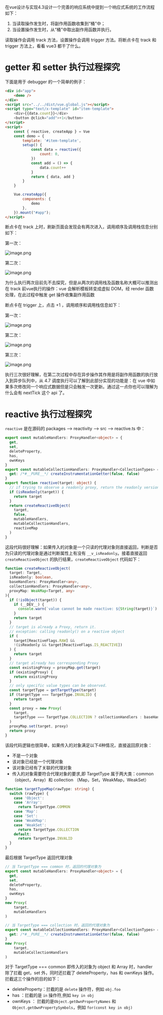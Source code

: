 在vue设计与实现4.3设计一个完善的响应系统中提到一个响应式系统的工作流程如下：

1. 当读取操作发生时，将副作用函数收集到“桶”中；
2. 当设置操作发生时，从“桶”中取出副作用函数并执行。

读取操作会调用 track 方法，设置操作会调用 trigger 方法。将断点卡在 track 和 trigger 方法上，看看 vue3 都干了什么。

# getter 和 setter 执行过程探究

下面是用于 debugger 的一个简单的例子：


```html
<div id="app">
    <demo />
</div>
<script src="../../dist/vue.global.js"></script>
<script type="text/x-template" id="item-template">
    <div>{{data.count}}</div>
    <button @click="add">+1</button>
</script>
<script>
    const { reactive, createApp } = Vue
    const demo = {
        template: '#item-template',
        setup() {
            const data = reactive({
                count: 0,
            })
            const add = () => {
                data.count++
            }
            return { data, add }
        }
    }

    Vue.createApp({
        components: {
            demo
        },
    }).mount("#app");
</script>
```
断点卡在 track 上时，刷新页面会发现会有两次进入，调用顺序及调用栈信息分别如下：

第一次：

![image.png](https://p3-juejin.byteimg.com/tos-cn-i-k3u1fbpfcp/0074d127e87f47afa72e577408b84144~tplv-k3u1fbpfcp-watermark.image?)

第二次：

![image.png](https://p9-juejin.byteimg.com/tos-cn-i-k3u1fbpfcp/40a1aeaa8d82427b893a0249faeec10c~tplv-k3u1fbpfcp-watermark.image?)

为什么执行两次目前先不去探究，但是从两次的调用栈及函数名称大概可以推测出在 track 前vue执行的操作：vue 会解析模板转变成虚拟 DOM，经 render 函数处理，在此过程中触发 get 操作收集副作用函数

断点卡在 trigger 上，点击 +1 ，调用顺序和调用栈信息如下：

第一次：

![image.png](https://p6-juejin.byteimg.com/tos-cn-i-k3u1fbpfcp/08e63147f2434461881545c0b37fbbf5~tplv-k3u1fbpfcp-watermark.image?)

第二次：

![image.png](https://p3-juejin.byteimg.com/tos-cn-i-k3u1fbpfcp/d1eb49914a934201a9126f4ad972c8f7~tplv-k3u1fbpfcp-watermark.image?)

第三次：

![image.png](https://p1-juejin.byteimg.com/tos-cn-i-k3u1fbpfcp/b69778fa26a64b55b4035696b8275197~tplv-k3u1fbpfcp-watermark.image?)

执行三次很好理解，在第二次过程中存在异步操作其作用是将副作用函数的执行放入到异步队列中，从 4.7 调度执行可以了解到此部分实现的功能是：在 vue 中如果多次修改同一个响应式数据但是只会触发一次更新。通过这一点你也可以理解为什么会有 nextTick 这个 api 了。

# reactive 执行过程探究

`reactive` 是在源码的 packages --> reactivity --> src --> reactive.ts 中：

```ts
export const mutableHandlers: ProxyHandler<object> = {
  get,
  set,
  deleteProperty,
  has,
  ownKeys
}
export const mutableCollectionHandlers: ProxyHandler<CollectionTypes> = {
  get: /*#__PURE__*/ createInstrumentationGetter(false, false)
}
export function reactive(target: object) {
  // if trying to observe a readonly proxy, return the readonly version.
  if (isReadonly(target)) {
    return target
  }
  return createReactiveObject(
    target,
    false,
    mutableHandlers,
    mutableCollectionHandlers,
    reactiveMap
  )
}
```
这段代码很好理解：如果传入的对象是一个只读的代理对象则直接返回，判断是否为只读的代理对象是通过判断属性上有没有 `__v_isReadonly`。接着直接返回 `createReactiveObject` 的执行结果，`createReactiveObject` 代码如下：

```ts
function createReactiveObject(
  target: Target,
  isReadonly: boolean,
  baseHandlers: ProxyHandler<any>,
  collectionHandlers: ProxyHandler<any>,
  proxyMap: WeakMap<Target, any>
){
  if (!isObject(target)) {
    if (__DEV__) {
      console.warn(`value cannot be made reactive: ${String(target)}`)
    }
    return target
  }
  // target is already a Proxy, return it.
  // exception: calling readonly() on a reactive object
  if (
    target[ReactiveFlags.RAW] &&
    !(isReadonly && target[ReactiveFlags.IS_REACTIVE])
  ) {
    return target
  }
  // target already has corresponding Proxy
  const existingProxy = proxyMap.get(target)
  if (existingProxy) {
    return existingProxy
  }
  // only specific value types can be observed.
  const targetType = getTargetType(target)
  if (targetType === TargetType.INVALID) {
    return target
  }
  const proxy = new Proxy(
    target,
    targetType === TargetType.COLLECTION ? collectionHandlers : baseHandlers
  )
  proxyMap.set(target, proxy)
  return proxy
}
```
该段代码逻辑也很简单，如果传入的对象满足以下4种情况，直接返回原对象：

- 不是一个对象
- 该对象已经是一个代理对象
- 该对象已经有了关联的代理对象
- 传入的对象需要符合代理对象的要求,即 TargetType 属于两大类：common（object，Array）和 collection （Map，Set，WeakMap，WeakSet）

```ts
function targetTypeMap(rawType: string) {
  switch (rawType) {
    case 'Object':
    case 'Array':
      return TargetType.COMMON
    case 'Map':
    case 'Set':
    case 'WeakMap':
    case 'WeakSet':
      return TargetType.COLLECTION
    default:
      return TargetType.INVALID
  }
}
```

最后根据 TargetType 返回代理对象
```ts
// 当 TargetType === common 时，返回的代理对象为
export const mutableHandlers: ProxyHandler<object> = {
  get,
  set,
  deleteProperty,
  has,
  ownKeys
}
new Proxy(
    target,
    mutableHandlers
)
  
// 当 TargetType === collection 时，返回的代理对象为
export const mutableCollectionHandlers: ProxyHandler<CollectionTypes> = {
  get: /*#__PURE__*/ createInstrumentationGetter(false, false)
}
new Proxy(
    target,
    mutableCollectionHandlers
)
```
对于 TargetType === common 即传入的对象为 object 和 Array 时，handler 除了拦截 get，set 外，同时还拦截了 deleteProperty，has 和 ownKeys 操作。拦截这三个操作的目的如下：

- deleteProperty：拦截的是 `delete` 操作符，例如 `obj.foo`
- has ：拦截的是 `in` 操作符,例如 `key in obj`
- ownKeys ： 拦截的是`Object.getOwnPropertyNames` 和`Object.getOwnPropertySymbols`，例如 `for(const key in obj)`